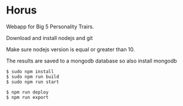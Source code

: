 # Horus

Webapp for Big 5 Personality Trairs.

Download and install nodejs and git

Make sure nodejs version is equal or greater than 10.

The results are saved to a mongodb database so also install mongodb
```
$ sudo npm install
$ sudo npm run build
$ sudo npm run start
```
```
$ npm run deploy
$ npm run export
```


